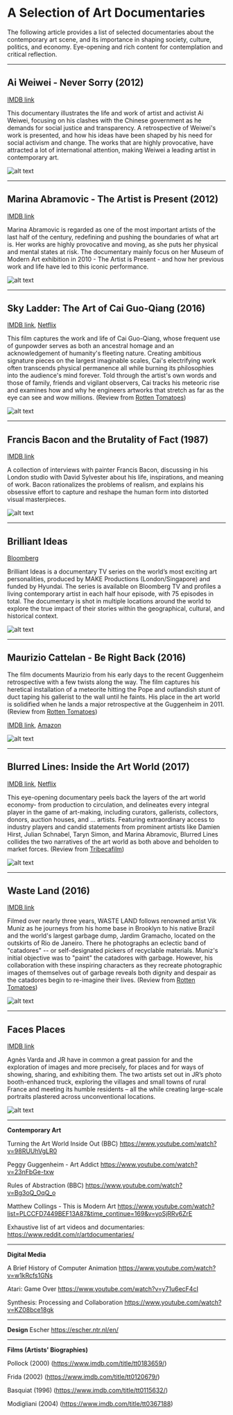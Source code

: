 # A Selection of Art Documentaries

The  following article provides a list of selected documentaries about the contemporary art scene, and its importance in shaping society, culture, politics, and economy. Eye-opening and rich content for contemplation and critical reflection.

---

## Ai Weiwei - Never Sorry (2012)
[IMDB link](https://www.imdb.com/title/tt1845773/)

This documentary illustrates the life and work of artist and activist Ai Weiwei, focusing on his clashes with the Chinese government as he demands for social justice and transparency. A retrospective of Weiwei's work is presented, and how his ideas have been shaped by his need for social activism and change. The works that are highly provocative, have attracted a lot of international attention, making Weiwei a leading artist in contemporary art.

![alt text](assets/weiwei.jpg)

---

## Marina Abramovic - The Artist is Present (2012)
[IMDB link](https://www.imdb.com/title/tt2073029/)

Marina Abramovic is regarded as one of the most important artists of the last half of the century, redefining and pushing the boundaries of what art is. Her works are highly provocative and moving, as she puts her physical and mental states at risk. The documentary mainly focus on her Museum of Modern Art exhibition in 2010 - The Artist is Present - and how her previous work and life have led to this iconic performance.

![alt text](assets/abramovic.jpg)

---

## Sky Ladder: The Art of Cai Guo-Qiang (2016)
[IMDB link](https://www.imdb.com/title/tt5278930/), [Netflix](https://www.netflix.com/title/80097472)

This film captures the work and life of Cai Guo-Qiang, whose frequent use of gunpowder serves as both an ancestral homage and an acknowledgement of humanity's fleeting nature. Creating ambitious signature pieces on the largest imaginable scales, Cai's electrifying work often transcends physical permanence all while burning its philosophies into the audience's mind forever. Told through the artist's own words and those of family, friends and vigilant observers, Cai tracks his meteoric rise and examines how and why he engineers artworks that stretch as far as the eye can see and wow millions. (Review from [Rotten Tomatoes](https://www.rottentomatoes.com/m/sky_ladder_the_art_of_cai_guo_qiang_2016))

![alt text](assets/caiguo-qiang.jpg)

---

## Francis Bacon and the Brutality of Fact (1987)
[IMDB link](https://www.imdb.com/title/tt1832355/)

A collection of interviews with painter Francis Bacon, discussing in his London studio with David Sylvester about his life, inspirations, and meaning of work. Bacon rationalizes the problems of realism, and explains his obsessive effort to capture and reshape the human form into distorted visual masterpieces.

![alt text](assets/bacon.jpg)

---

## Brilliant Ideas

[Bloomberg](https://www.bloomberg.com/series/brilliant-ideas)

Brilliant Ideas is a documentary TV series on the world’s most exciting art personalities, produced by MAKE Productions (London/Singapore) and funded by Hyundai. The series is available on Bloomberg TV and profiles a living contemporary artist in each half hour episode, with 75 episodes in total. The documentary is shot in multiple locations around the world to explore the true impact of their stories within the geographical, cultural, and historical context.

![alt text](assets/brilliantIdeas.png)

---

## Maurizio Cattelan - Be Right Back (2016)

The film documents Maurizio from his early days to the recent Guggenheim retrospective with a few twists along the way. The film captures his heretical installation of a meteorite hitting the Pope and outlandish stunt of duct taping his gallerist to the wall until he faints. His place in the art world is solidified when he lands a major retrospective at the Guggenheim in 2011. (Review from [Rotten Tomatoes](https://www.rottentomatoes.com/m/maurizio_cattelan_be_right_back))

[IMDB link](https://www.imdb.com/title/tt5509780), [Amazon](https://www.amazon.com/Maurizio-Cattelan-Be-Right-Back/dp/B074MG3VRT/)

![alt text](assets/cattelan.jpg)

---

## Blurred Lines: Inside the Art World (2017)
[IMDB link](https://www.imdb.com/title/tt5602204/), [Netflix](https://www.netflix.com/watch/80190585)

This eye-opening documentary peels back the layers of the art world economy- from production to circulation, and delineates every integral player in the game of art-making, including curators, gallerists, collectors, donors, auction houses, and … artists. Featuring extraordinary access to industry players and candid statements from prominent artists like Damien Hirst, Julian Schnabel, Taryn Simon, and Marina Abramovic, Blurred Lines collides the two narratives of the art world as both above and beholden to market forces. (Review from [Tribecafilm](https://www.tribecafilm.com/filmguide/blurred-lines-inside-the-art-world-2017))

![alt text](assets/blurredlines.jpg)

---

## Waste Land (2016)
[IMDB link](https://www.imdb.com/title/tt1268204/)

Filmed over nearly three years, WASTE LAND follows renowned artist Vik Muniz as he journeys from his home base in Brooklyn to his native Brazil and the world's largest garbage dump, Jardim Gramacho, located on the outskirts of Rio de Janeiro. There he photographs an eclectic band of "catadores" -- or self-designated pickers of recyclable materials. Muniz's initial objective was to "paint" the catadores with garbage. However, his collaboration with these inspiring characters as they recreate photographic images of themselves out of garbage reveals both dignity and despair as the catadores begin to re-imagine their lives. (Review from [Rotten Tomatoes](https://www.rottentomatoes.com/m/waste_land))

![alt text](assets/wasteland.jpg)

---

## Faces Places
[IMDB link](https://www.imdb.com/title/tt5598102/)

Agnès Varda and JR have in common a great passion for and the exploration of images and more precisely, for places and for ways of showing, sharing, and exhibiting them. The two artists set out in JR’s photo booth-enhanced truck, exploring the villages and small towns of rural France and meeting its humble residents – all the while creating large-scale portraits plastered across unconventional locations.

![alt text](assets/facesplaces.jpg)

---

**Contemporary Art**

Turning the Art World Inside Out (BBC)
https://www.youtube.com/watch?v=98RUUhVgLR0

Peggy Guggenheim - Art Addict
https://www.youtube.com/watch?v=23nFbGe-txw

Rules of Abstraction (BBC)
https://www.youtube.com/watch?v=Bg3oQ_OqQ_o

Matthew Collings - This is Modern Art
https://www.youtube.com/watch?list=PLCCFD7449BEF13A87&time_continue=169&v=yoSjRRv6ZrE

Exhaustive list of art videos and documentaries: https://www.reddit.com/r/artdocumentaries/

---

**Digital Media**

A Brief History of Computer Animation
https://www.youtube.com/watch?v=w1kRcfs1GNs

Atari: Game Over
https://www.youtube.com/watch?v=y71u6ecF4cI

Synthesis: Processing and Collaboration
https://www.youtube.com/watch?v=KZ08bce18gk

---

**Design**
Escher
https://escher.ntr.nl/en/

---

**Films (Artists' Biographies)**

Pollock (2000) (https://www.imdb.com/title/tt0183659/)

Frida (2002) (https://www.imdb.com/title/tt0120679/)

Basquiat (1996) (https://www.imdb.com/title/tt0115632/)

Modigliani (2004) (https://www.imdb.com/title/tt0367188)
